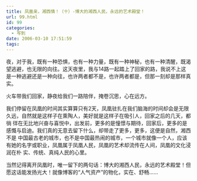 ```yaml
---
title: 凤凰亲，湘西情！（十）-博大的湘西人民，永远的艺术殿堂！
url: 99.html
id: 99
categories:
  - 写到
date: 2006-03-10 17:51:59
tags:
---
```


夜，对于我，既有一种恐惧，也有一种力量，既有一种神秘，也有一种清醒，既渴望逃避，也无限的向往。这天夜里，我与14路一起踏上了回家的路，我说不上这是一种逃避还是一种向往，也许两者都不是，也许两者都是，但那一刻却是那样真实。  
  
火车带我们回家，静夜给我们一路陪伴，掩卷沉思，心在远方。  
  
我们停留在凤凰的时间其实算算只有2天，凤凰驻扎在我们脑海的时间却会是无限久远，自然就是这样子在熏陶人，美好就是这样子在吸引人，回家之后的几天，都徜 徉在无比地兴奋与喜悦中，出发前，更多的是憧憬与期待，回家后，更多的是感慨与启迪。我们真的无意去留下什么，却带走了更多，更多，这便是自然，湘西不是 中国最古老的城市，也不是中国最热闹的城市，一个城市就像一个人，应该有她的名字或职业，凤凰属于凤凰人民，凤凰的艺术却流传在人间，凤凰的文化浸润在朴 实、传统、真纯人民的心里。  
  
当然记得离开凤凰时，唯一留下的两句话：博大的湘西人民，永远的艺术殿堂！但愿这话能发扬光大！就像博客的“人气资产”的物化，实在、舒畅……